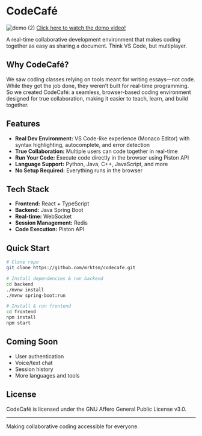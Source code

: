 # CodeCafé
![demo (2)](https://github.com/user-attachments/assets/e3752a5d-492f-4af9-b85e-dbe7b8a11510)
[Click here to watch the demo video!](https://www.youtube.com/watch?v=yGa2v5KMdXM&ab_channel=MarkoTsymbaliuk)


A real-time collaborative development environment that makes coding together as easy as sharing a document. Think VS Code, but multiplayer.

## Why CodeCafé?

We saw coding classes relying on tools meant for writing essays—not code. While they got the job done, they weren’t built for real-time programming. So we created CodeCafé: a seamless, browser-based coding environment designed for true collaboration, making it easier to teach, learn, and build together.

## Features

- **Real Dev Environment:** VS Code-like experience (Monaco Editor) with syntax highlighting, autocomplete, and error detection
- **True Collaboration:** Multiple users can code together in real-time
- **Run Your Code:** Execute code directly in the browser using Piston API
- **Language Support:** Python, Java, C++, JavaScript, and more
- **No Setup Required:** Everything runs in the browser

## Tech Stack

- **Frontend:** React + TypeScript
- **Backend:** Java Spring Boot
- **Real-time:** WebSocket
- **Session Management:** Redis
- **Code Execution:** Piston API

## Quick Start

```bash
# Clone repo
git clone https://github.com/mrktsm/codecafe.git

# Install dependencies & run backend
cd backend
./mvnw install
./mvnw spring-boot:run

# Install & run frontend
cd frontend
npm install
npm start
```

## Coming Soon

- User authentication
- Voice/text chat
- Session history
- More languages and tools

## License

CodeCafé is licensed under the GNU Affero General Public License v3.0.

---
Making collaborative coding accessible for everyone.
